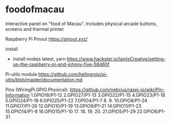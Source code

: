 # foodofmacau
Interactive panel on "food of Macau". Includes physical arcade buttons, screens and thermal printer

Raspberry Pi Pinout 
https://pinout.xyz/

install

- install nodejs latest, yarn 
https://www.hackster.io/IainIsCreative/setting-up-the-raspberry-pi-and-johnny-five-56d60f


Pi-utils module
https://github.com/hellogrojo/pi-utils/blob/master/documentation.md


Pins (WiringPi.GPIO.Physical):
https://github.com/nebrius/raspi-io/wiki/Pin-Information 
1.GPIO18/P1-12
2.GPIO27/P1-13
3.GPIO22/P1-15
4.GPIO23/P1-16
5.GPIO24/P1-18
6.GPIO25/P1-22
7.GPIO4/P1-7
8.
9.
10.GPIO8/P1-24
11.GPIO7/P1-26
12.GPIO10/P1-19
13.GPIO9/P1-21
14.GPIO11/P1-23
15.GPIO14/P1-8
16.GPIO15/P1-10
17.
18.
19.
20.
21.GPIO5/P1-29
22.GPIO6/P1-31

